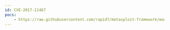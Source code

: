 ```yaml
---
id: CVE-2017-11467
pocs:
    - https://raw.githubusercontent.com/rapid7/metasploit-framework/master/modules/exploits/multi/http/orientdb_exec.rb
---
```

